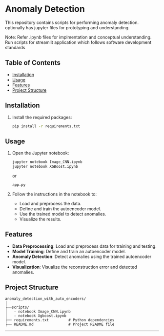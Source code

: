 # Anomaly Detection

This repository contains scripts for performing anomaly detection. optionally has jupyter files for prototyping and understanding

Note: Refer .ipynb files for implmentation and conceptual understanding. Run scripts for streamlit application which follows software development standards

## Table of Contents

- [Installation](#installation)
- [Usage](#usage)
- [Features](#features)
- [Project Structure](#project-structure)

## Installation

1. Install the required packages:

    ```bash
    pip install -r requirements.txt
    ```

## Usage

1. Open the Jupyter notebook:

    ```bash
    jupyter notebook Image_CNN.ipynb
    jupyter notebook XGBoost.ipynb
    ```
    or

    ```bash
    app.py
    ```

2. Follow the instructions in the notebook to:
    - Load and preprocess the data.
    - Define and train the autoencoder model.
    - Use the trained model to detect anomalies.
    - Visualize the results.

## Features

- **Data Preprocessing**: Load and preprocess data for training and testing.
- **Model Training**: Define and train an autoencoder model.
- **Anomaly Detection**: Detect anomalies using the trained autoencoder model.
- **Visualization**: Visualize the reconstruction error and detected anomalies.

## Project Structure

```
anomaly_detection_with_auto_encoders/
│                 
├──scripts/ 
│   - notebook Image_CNN.ipynb
│   - notebook Xgboost.ipynb
├── requirements.txt         # Python dependencies
├── README.md                # Project README file
```

---